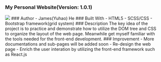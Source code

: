 ### My Personal Website(Version: 1.0.1)
<img src="https://user-images.githubusercontent.com/30460622/38840098-c940e228-4192-11e8-8140-0fbe893235b3.png">
### Author
- James(Yuhao) He
### Built With
- HTML5
- SCSS/CSS
- Bootstrap framework(grid system) 
### Description
The key idea of the project is to practice and demonstrate how to utilize the DOM tree and CSS to organize the layout of the web page. Meanwhile get myself familiar with the tools needed for the front-end development. 
### Improvement
- More documentations and sub-pages will be added soon
- Re-design the web page
- Enrich the user interation by utilizing the front-end framework such as React.js
